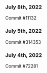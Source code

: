 ### July 8th, 2022

Commit #11132

### July 5th, 2022

Commit #314353


### July 4th, 2022

Commit #72281
